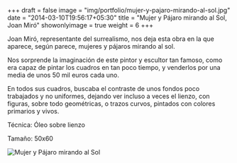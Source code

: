 +++
draft = false
image = "img/portfolio/mujer-y-pajaro-mirando-al-sol.jpg"
date = "2014-03-10T19:56:17+05:30"
title = "Mujer y Pájaro mirando al Sol, Joan Miró"
showonlyimage = true
weight = 6
+++

Joan Miró, representante del surrealismo, nos deja esta obra en la que aparece, según parece, mujeres y pájaros mirando al sol.
<!--more-->

Nos sorprende la imaginación de este pintor y escultor tan famoso, como era capaz de pintar los cuadros en tan poco tiempo, y venderlos por una media de unos 50 mil euros cada uno.

En todos sus cuadros, buscaba el contraste de unos fondos poco trabajados y no uniformes, dejando ver incluso a veces el lienzo, con figuras, sobre todo geométricas, o trazos curvos, pintados con colores primarios y vivos.

Técnica: Óleo sobre lienzo

Tamaño: 50x60

![Mujer y Pájaro mirando al Sol](/img/portfolio/mujer-y-pajaro-mirando-al-sol.jpg)
